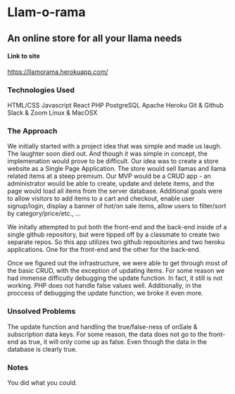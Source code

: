# Llam-o-rama
## An online store for all your llama needs
#### Link to site
https://llamorama.herokuapp.com/

### Technologies Used 
HTML/CSS
Javascript
React
PHP
PostgreSQL
Apache
Heroku
Git & Github
Slack & Zoom 
Linux & MacOSX

### The Approach
We initially started with a project idea that was simple and made us laugh. The laughter soon died out. And though it was simple in concept, the implemenation would prove to be difficult.
Our idea was to create a store website as a Single Page Application. The store would sell llamas and llama related items at a steep premium. 
Our MVP would be a CRUD app - an administrator would be able to create, update and delete items, and the page would load all items from the server database.
Additional goals were to allow visitors to add items to a cart and checkout, enable user signup/login, display a banner of hot/on sale items, allow users to filter/sort by category/price/etc., ...

We initally attempted to put both the front-end and the back-end inside of a single github repository, but were tipped off by a classmate to create two separate repos.
So this app utilizes two github repositories and two heroku applications. One for the front-end and the other for the back-end.

Once we figured out the infrastructure, we were able to get through most of the basic CRUD, with the exception of updating items. For some reason we had immense difficutly debugging the update function. In fact, it still is not working.
PHP does not handle false values well. Additionally, in the proccess of debugging the update function, we broke it even more. 

### Unsolved Problems
The update function and handling the true/false-ness of onSale & subscription data keys. For some reason, the data does not go to the front-end as true, it will only come up as false. Even though the data in the database is clearly true.

### Notes 
You did what you could.

